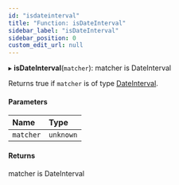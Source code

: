 ```yaml
---
id: "isdateinterval"
title: "Function: isDateInterval"
sidebar_label: "isDateInterval"
sidebar_position: 0
custom_edit_url: null
---
```


▸ **isDateInterval**(`matcher`): matcher is DateInterval

Returns true if `matcher` is of type [DateInterval](../types/dateinterval.md).

#### Parameters

| Name | Type |
| :------ | :------ |
| `matcher` | `unknown` |

#### Returns

matcher is DateInterval
